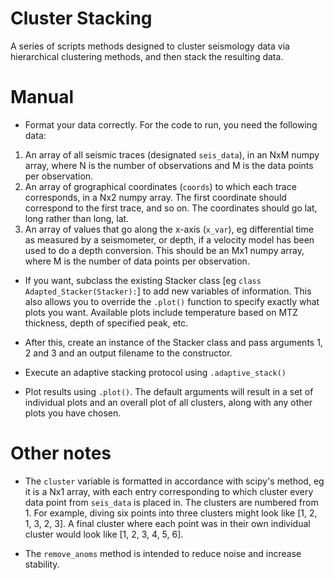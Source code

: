 # Cluster Stacking

A series of scripts methods designed to cluster seismology data via hierarchical clustering methods, and then stack the resulting data.

# Manual

- Format your data correctly. For the code to run, you need the following data:
1. An array of all seismic traces (designated `seis_data`), in an NxM numpy array, where N is the number of observations and M is the data points per observation. 
2. An array of grographical coordinates (`coords`) to which each trace corresponds, in a Nx2 numpy array. The first coordinate should correspond to the first trace, and so on. The coordinates should go lat, long rather than long, lat.
3. An array of values that go along the x-axis (`x_var`), eg differential time as measured by a seismometer, or depth, if a velocity model has been used to do a depth conversion. This should be an Mx1 numpy array, where M is the number of data points per observation.

- If you want, subclass the existing Stacker class [eg `class Adapted_Stacker(Stacker):`] to add new variables of information. This also allows you to override the `.plot()` function to specify exactly what plots you want.
Available plots include temperature based on MTZ thickness, depth of specified peak, etc.

- After this, create an instance of the Stacker class and pass arguments 1, 2 and 3 and an output filename to the constructor.

- Execute an adaptive stacking protocol using `.adaptive_stack()`

- Plot results using `.plot()`. The default arguments will result in a set of individual plots and an overall plot of all clusters, along with any other plots you have chosen.

# Other notes 

- The `cluster` variable is formatted in accordance with scipy's method, eg it is a Nx1 array, with each entry corresponding to which cluster every data point from `seis_data` is placed in.
The clusters are numbered from 1. For example, diving six points into three clusters might look like [1, 2, 1, 3, 2, 3]. A final cluster where each point was in their own individual cluster would look like [1, 2, 3, 4, 5, 6]. 

- The `remove_anoms` method is intended to reduce noise and increase stability.
